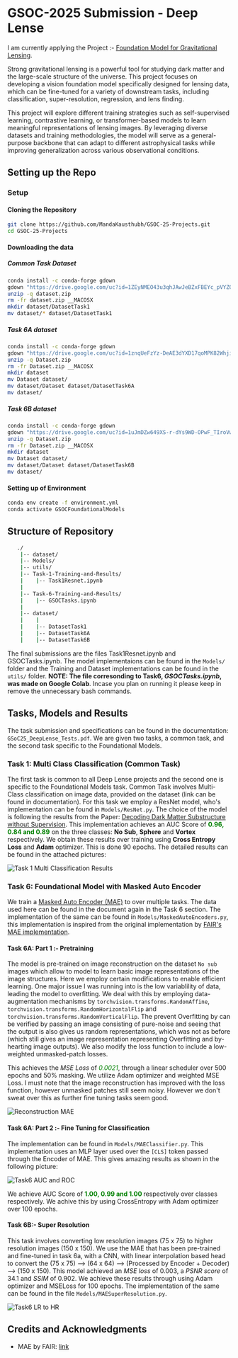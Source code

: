 # GSOC-2025 Submission - Deep Lense

I am currently applying the Project :- [Foundation Model for Gravitational Lensing](https://ml4sci.org/gsoc/2025/proposal_DEEPLENSE1.html).

Strong gravitational lensing is a powerful tool for studying dark matter and the large-scale structure of the universe. This project focuses on developing a vision foundation model specifically designed for lensing data, which can be fine-tuned for a variety of downstream tasks, including classification, super-resolution, regression, and lens finding.

This project will explore different training strategies such as self-supervised learning, contrastive learning, or transformer-based models to learn meaningful representations of lensing images. By leveraging diverse datasets and training methodologies, the model will serve as a general-purpose backbone that can adapt to different astrophysical tasks while improving generalization across various observational conditions.



## Setting up the Repo

### Setup

#### Cloning the Repository

```bash
git clone https://github.com/MandaKausthubh/GSOC-25-Projects.git
cd GSOC-25-Projects
```

#### Downloading the data

##### Common Task Dataset

```bash
conda install -c conda-forge gdown
gdown "https://drive.google.com/uc?id=1ZEyNMEO43u3qhJAwJeBZxFBEYc_pVYZQ"
unzip -q dataset.zip
rm -fr dataset.zip __MACOSX
mkdir dataset/DatasetTask1
mv dataset/* dataset/DatasetTask1
```

##### Task 6A dataset

```bash
conda install -c conda-forge gdown
gdown "https://drive.google.com/uc?id=1znqUeFzYz-DeAE3dYXD17qoMPK82Whji"
unzip -q Dataset.zip
rm -fr Dataset.zip __MACOSX
mkdir dataset
mv Dataset dataset/
mv dataset/Dataset dataset/DatasetTask6A
mv dataset/
```

##### Task 6B dataset

```bash
conda install -c conda-forge gdown
gdown "https://drive.google.com/uc?id=1uJmDZw649XS-r-dYs9WD-OPwF_TIroVw"
unzip -q Dataset.zip
rm -fr Dataset.zip __MACOSX
mkdir dataset
mv Dataset dataset/
mv dataset/Dataset dataset/DatasetTask6B
mv dataset/
```

#### Setting up of Environment

```bash
conda env create -f environment.yml
conda activate GSOCFoundationalModels
```


## Structure of Repository

```bash
   ./
    |-- dataset/
    |-- Models/
    |-- utils/
    |-- Task-1-Training-and-Results/
    |    |-- Task1Resnet.ipynb
    |
    |-- Task-6-Training-and-Results/
    |    |-- GSOCTasks.ipynb
    |
    |-- dataset/
    |    |
    |    |-- DatasetTask1
    |    |-- DatasetTask6A
    |    |-- DatasetTask6B
```

The final submissions are the files Task1Resnet.ipynb and GSOCTasks.ipynb. The model implementaions can be found in the `Models/` folder and the Training and Dataset implementations can be found in the `utils/` folder. **NOTE: The file corresonding to Task6, *GSOCTasks.ipynb*, was made on Google Colab**. Incase you plan on running it please keep in remove the unnecessary bash commands.

## Tasks, Models and Results

The task submission and specifications can be found in the documentation: `GSoC25_DeepLense_Tests.pdf`. We are given two tasks, a common task, and the second task specific to the Foundational Models.

### Task 1: Multi Class Classification (Common Task)

The first task is common to all Deep Lense projects and the second one is specific to the Foundational Models task. Common Task involves Multi-Class classification on image data, provided on the dataset (link can be found in documentation). For this task we employ a ResNet model, who's implementation can be found in `Models/ResNet.py`. The choice of the model is following the results from the Paper: [Decoding Dark Matter Substructure without Supervision](https://arxiv.org/abs/2008.12731). This implementation achieves an AUC Score of **<span style="color:Green">0.96, 0.84 and 0.89</span>** on the three classes: **No Sub**, **Sphere** and **Vortex** respectively. We obtain these results over training using **Cross Entropy Loss** and **Adam** optimizer. This is done 90 epochs. The detailed results can be found in the attached pictures:

![Task 1 Multi Classification Results](./pictures/Task1AUCandROC.png)

### Task 6: Foundational Model with Masked Auto Encoder

We train a [Masked Auto Encoder (MAE)](https://arxiv.org/abs/2111.06377) to over multiple tasks. The data used here can be found in the document again in the Task 6 section. The implementation of the same can be found in `Models/MaskedAutoEncoders.py`, this implementation is inspired from the original implementation by [FAIR's MAE implementation](https://github.com/facebookresearch/mae).

#### Task 6A: Part 1 :- Pretraining

The model is pre-trained on image reconstruction on the dataset `No sub` images which allow to model to learn basic image representations of the image structures. Here we employ certain modifications to enable efficient learning. One major issue I was running into is the low variablility of data, leading the model to overfitting. We deal with this by employing data-augmentation mechanisms by `torchvision.transforms.RandomAffine`, `torchvision.transforms.RandomHorizontalFlip` and `torchvision.transforms.RandomVerticalFlip`. The prevent Overfitting by can be verified by passing an image consisting of pure-noise and seeing that the output is also gives us random representations, which was not as before (which still gives an image representation representing Overfitting and by-hearting image outputs). We also modify the loss function to include a low-weighted unmasked-patch losses.

This achieves the *MSE Loss* of <span style="color:Green">*0.0021*</span>, through a linear scheduler over 500 epochs and 50% masking. We utilize Adam optimizer and weighted MSE Loss. I must note that the image reconstruction has improved with the loss function, however unmasked patches still seem noisy. However we don't sweat over this as further fine tuning tasks seem good.

![Reconstruction MAE](./pictures/output.png)

#### Task 6A: Part 2 :- Fine Tuning for Classification

The implementation can be found in `Models/MAEClassifier.py`. This implementation uses an MLP layer used over the `[CLS]` token passed through the Encoder of MAE. This gives amazing results as shown in the following picture:

![Task6 AUC and ROC](./pictures/Task6AUCandROC.png)

We achieve AUC Score of **<span style="color:Green">1.00, 0.99 and 1.00 </span>** respectively over classes respectively. We achive this by using CrossEntropy with Adam optimizer over 100 epochs.

#### Task 6B:- Super Resolution

This task involves converting low resolution images (75 x 75) to higher resolution images (150 x 150). We use the MAE that has been pre-trained and fine-tuned in task 6a, with a CNN, with linear interpolation based head to convert the (75 x 75) --> (64 x 64) --> (Processed by Encoder + Decoder) --> (150 x 150). This model achieved an *MSE loss* of 0.003, a *PSNR score* of 34.1 and *SSIM* of 0.902. We achieve these results through using Adam optimizer and MSELoss for 100 epochs. The implementation of the same can be found in the file `Models/MAESuperResolution.py`.

![Task6 LR to HR](./pictures/LRtoHR.png)

## Credits and Acknowledgments

- MAE by FAIR: [link](https://github.com/facebookresearch/mae)
